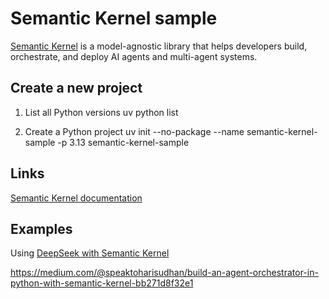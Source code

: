 # Semantic Kernel sample

[Semantic Kernel][100] is a model-agnostic library that helps developers build, orchestrate, and deploy AI agents and multi-agent systems.

[100]: https://github.com/microsoft/semantic-kernel

## Create a new project

1. List all Python versions
uv python list

2. Create a Python project
uv init --no-package --name semantic-kernel-sample -p 3.13 semantic-kernel-sample

## Links

[Semantic Kernel documentation][1000]

[1000]: https://learn.microsoft.com/en-us/semantic-kernel/overview/

## Examples

Using [DeepSeek with Semantic Kernel][1010]

[1010]: https://devblogs.microsoft.com/semantic-kernel/using-deepseek-models-in-semantic-kernel/

https://medium.com/@speaktoharisudhan/build-an-agent-orchestrator-in-python-with-semantic-kernel-bb271d8f32e1
